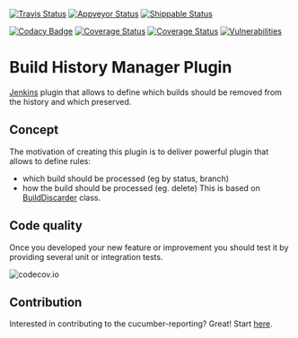 [![Travis Status](https://img.shields.io/travis/damianszczepanik/build-history-manager-plugin/master.svg?label=Travis%20bulid)](https://travis-ci.org/damianszczepanik/build-history-manager-plugin)
[![Appveyor Status](https://ci.appveyor.com/api/projects/status/hdaaavqcrk9gpnuh?branch=master&svg=true&label=Appveyor%20build)](https://ci.appveyor.com/project/damianszczepanik/build-history-manager-plugin)
[![Shippable Status](https://api.shippable.com/projects/5d7ce249bf5b4f00078e2eb4/badge?branch=master&label=Shippable%20build)](https://app.shippable.com/github/damianszczepanik/build-history-manager-plugin/dashboard)

[![Codacy Badge](https://api.codacy.com/project/badge/Grade/3c7da31c6c194731aee1aafa28dca98e)](https://app.codacy.com/manual/damianszczepanik/build-history-manager-plugin/dashboard)
[![Coverage Status](https://codecov.io/gh/damianszczepanik/build-history-manager-plugin/branch/master/graph/badge.svg?label=Unit%20tests%20coverage)](https://codecov.io/github/damianszczepanik/build-history-manager-plugin)
[![Coverage Status](https://codebeat.co/badges/321eff32-cbd0-4719-9ddd-c90cf1433e14)](https://codebeat.co/projects/github-com-damianszczepanik-build-history-manager-plugin-master)
[![Vulnerabilities](https://snyk.io/test/github/damianszczepanik/build-history-manager-plugin/badge.svg)](https://app.snyk.io/org/damianszczepanik/project/115e1c04-215d-48f9-bb9f-606711f95147)

# Build History Manager Plugin
[Jenkins](https://jenkins.io/) plugin that allows to define which builds should be removed from the history and which preserved.

## Concept
The motivation of creating this plugin is to deliver powerful plugin that allows to define rules:
- which build should be processed (eg by status, branch)
- how the build should be processed (eg. delete)
This is based on [BuildDiscarder](https://javadoc.jenkins.io/jenkins/model/BuildDiscarder.html) class.

## Code quality
Once you developed your new feature or improvement you should test it by providing several unit or integration tests.

![codecov.io](https://codecov.io/gh/damianszczepanik/build-history-manager-plugin/branch/master/graphs/tree.svg)

## Contribution
Interested in contributing to the cucumber-reporting?  Great!  Start [here](https://github.com/damianszczepanik/build-history-manager-plugin).
